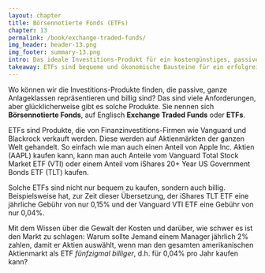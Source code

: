 ```yaml
---
layout: chapter
title: Börsennotierte Fonds (ETFs)
chapter: 13
permalink: /book/exchange-traded-funds/
img_header: header-13.png
img_footer: summary-13.png
intro: Das ideale Investitions-Produkt für ein kostengünstiges, passives Investieren.
takeaway: ETFs sind bequeme und ökonomische Bausteine für ein erfolgreiches langzeitiges Investitions-Programm. 
---
```


Wo können wir die Investitions-Produkte finden, die passive, ganze Anlageklassen repräsentieren und billig sind? Das sind viele Anforderungen, aber glücklicherweise gibt es solche Produkte. Sie nennen sich **Börsennotierte Fonds**, auf Englisch **Exchange Traded Funds** oder **ETFs**.

ETFs sind Produkte, die von Finanzinvestitions-Firmen wie Vanguard und Blackrock verkauft werden. Diese werden auf Aktienmärkten der ganzen Welt gehandelt. So einfach wie man auch einen Anteil von Apple Inc. Aktien (AAPL) kaufen kann, kann man auch Anteile vom Vanguard Total Stock Market ETF (VTI) oder einem Anteil vom iShares 20+ Year US Government Bonds ETF (TLT) kaufen.

Solche ETFs sind nicht nur bequem zu kaufen, sondern auch billig. Beispielsweise hat, zur Zeit dieser Übersetzung, der iShares TLT ETF eine jährliche Gebühr von nur 0,15% und der Vanguard VTI ETF eine Gebühr von nur 0,04%.

Mit dem Wissen über die Gewalt der Kosten und darüber, wie schwer es ist den Markt zu schlagen: Warum sollte Jemand einem Manager jährlich 2% zahlen, damit er Aktien auswählt, wenn man den gesamten amerikanischen Aktienmarkt als ETF *fünfzigmal billiger*, d.h. für 0,04% pro Jahr kaufen kann?
